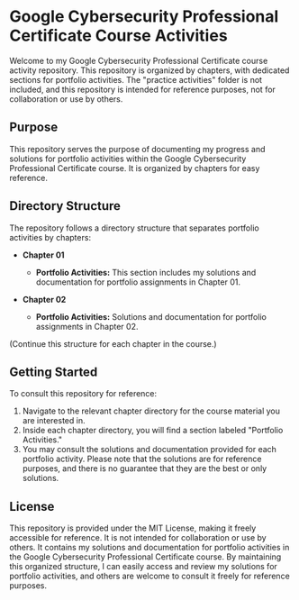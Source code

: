 # Google Cybersecurity Professional Certificate Course Activities

Welcome to my Google Cybersecurity Professional Certificate course activity repository. This repository is organized by chapters, with dedicated sections for portfolio activities. The "practice activities" folder is not included, and this repository is intended for reference purposes, not for collaboration or use by others.

## Purpose
This repository serves the purpose of documenting my progress and solutions for portfolio activities within the Google Cybersecurity Professional Certificate course. It is organized by chapters for easy reference.

## Directory Structure
The repository follows a directory structure that separates portfolio activities by chapters:

- **Chapter 01**
  - **Portfolio Activities:** This section includes my solutions and documentation for portfolio assignments in Chapter 01.

- **Chapter 02**
  - **Portfolio Activities:** Solutions and documentation for portfolio assignments in Chapter 02.

(Continue this structure for each chapter in the course.)

## Getting Started
To consult this repository for reference:
1. Navigate to the relevant chapter directory for the course material you are interested in.
2. Inside each chapter directory, you will find a section labeled "Portfolio Activities."
3. You may consult the solutions and documentation provided for each portfolio activity. Please note that the solutions are for reference purposes, and there is no guarantee that they are the best or only solutions.

## License
This repository is provided under the MIT License, making it freely accessible for reference. It is not intended for collaboration or use by others. It contains my solutions and documentation for portfolio activities in the Google Cybersecurity Professional Certificate course.
By maintaining this organized structure, I can easily access and review my solutions for portfolio activities, and others are welcome to consult it freely for reference purposes.
